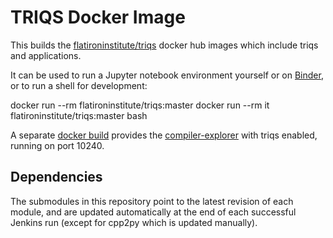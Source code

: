 # TRIQS Docker Image

This builds the [flatironinstitute/triqs](https://hub.docker.com/r/flatironinstitute/triqs) docker hub images which include triqs and applications.

It can be used to run a Jupyter notebook environment yourself or on [Binder](https://mybinder.org/v2/gh/TRIQS/docker/master), or to run a shell for development:

  docker run --rm flatironinstitute/triqs:master
  docker run --rm it flatironinstitute/triqs:master bash

A separate [docker build](compiler-explorer) provides the [compiler-explorer](https://github.com/mattgodbolt/compiler-explorer) with triqs enabled, running on port 10240.

## Dependencies

The submodules in this repository point to the latest revision of each module, and are updated automatically at the end of each successful Jenkins run (except for cpp2py which is updated manually).

